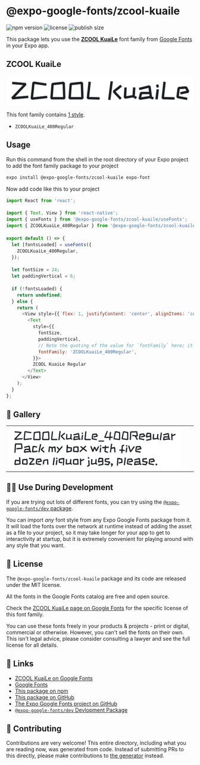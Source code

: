 # @expo-google-fonts/zcool-kuaile

![npm version](https://flat.badgen.net/npm/v/@expo-google-fonts/zcool-kuaile)
![license](https://flat.badgen.net/github/license/expo/google-fonts)
![publish size](https://flat.badgen.net/packagephobia/install/@expo-google-fonts/zcool-kuaile)

This package lets you use the [**ZCOOL KuaiLe**](https://fonts.google.com/specimen/ZCOOL+KuaiLe) font family from [Google Fonts](https://fonts.google.com/) in your Expo app.

## ZCOOL KuaiLe

![ZCOOL KuaiLe](./font-family.png)

This font family contains [1 style](#-gallery).

- `ZCOOLKuaiLe_400Regular`

## Usage

Run this command from the shell in the root directory of your Expo project to add the font family package to your project
```sh
expo install @expo-google-fonts/zcool-kuaile expo-font
```

Now add code like this to your project
```js
import React from 'react';

import { Text, View } from 'react-native';
import { useFonts } from '@expo-google-fonts/zcool-kuaile/useFonts';
import { ZCOOLKuaiLe_400Regular } from '@expo-google-fonts/zcool-kuaile/400Regular';

export default () => {
  let [fontsLoaded] = useFonts({
    ZCOOLKuaiLe_400Regular,
  });

  let fontSize = 24;
  let paddingVertical = 6;

  if (!fontsLoaded) {
    return undefined;
  } else {
    return (
      <View style={{ flex: 1, justifyContent: 'center', alignItems: 'center' }}>
        <Text
          style={{
            fontSize,
            paddingVertical,
            // Note the quoting of the value for `fontFamily` here; it expects a string!
            fontFamily: 'ZCOOLKuaiLe_400Regular',
          }}>
          ZCOOL KuaiLe Regular
        </Text>
      </View>
    );
  }
};

```

## 🔡 Gallery


||||
|-|-|-|
|![ZCOOLKuaiLe_400Regular](.//400Regular/ZCOOLKuaiLe_400Regular.ttf.png)||||


## 👩‍💻 Use During Development

If you are trying out lots of different fonts, you can try using the [`@expo-google-fonts/dev` package](https://github.com/freeboub/google-fonts/tree/master/font-packages/dev#readme).

You can import *any* font style from any Expo Google Fonts package from it. It will load the fonts
over the network at runtime instead of adding the asset as a file to your project, so it may take longer
for your app to get to interactivity at startup, but it is extremely convenient
for playing around with any style that you want.

## 📖 License

The `@expo-google-fonts/zcool-kuaile` package and its code are released under the MIT license.

All the fonts in the Google Fonts catalog are free and open source.

Check the [ZCOOL KuaiLe page on Google Fonts](https://fonts.google.com/specimen/ZCOOL+KuaiLe) for the specific license of this font family.

You can use these fonts freely in your products & projects - print or digital, commercial or otherwise. However, you can't sell the fonts on their own. This isn't legal advice, please consider consulting a lawyer and see the full license for all details.

## 🔗 Links

- [ZCOOL KuaiLe on Google Fonts](https://fonts.google.com/specimen/ZCOOL+KuaiLe)
- [Google Fonts](https://fonts.google.com/)
- [This package on npm](https://www.npmjs.com/package/@expo-google-fonts/zcool-kuaile)
- [This package on GitHub](https://github.com/freeboub/google-fonts/tree/master/font-packages/zcool-kuaile)
- [The Expo Google Fonts project on GitHub](https://github.com/freeboub/google-fonts)
- [`@expo-google-fonts/dev` Devlopment Package](https://github.com/freeboub/google-fonts/tree/master/font-packages/dev)

## 🤝 Contributing

Contributions are very welcome! This entire directory, including what you are reading now, was generated from code. Instead of submitting PRs to this directly, please make contributions to [the generator](https://github.com/freeboub/google-fonts/tree/master/packages/generator) instead.
